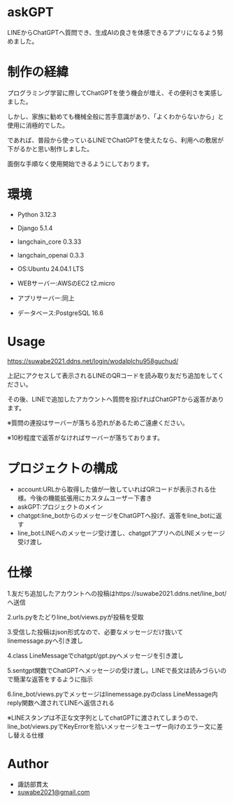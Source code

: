 # askGPT
LINEからChatGPTへ質問でき、生成AIの良さを体感できるアプリになるよう努めました。

# 制作の経緯
プログラミング学習に際してChatGPTを使う機会が増え、その便利さを実感しました。

しかし、家族に勧めても機械全般に苦手意識があり、「よくわからないから」と使用に消極的でした。

であれば、普段から使っているLINEでChatGPTを使えたなら、利用への敷居が下がるかと思い制作しました。

面倒な手順なく使用開始できるようにしております。

# 環境
* Python 3.12.3
* Django 5.1.4
* langchain_core 0.3.33
* langchain_openai 0.3.3

* OS:Ubuntu 24.04.1 LTS
* WEBサーバー:AWSのEC2 t2.micro
* アプリサーバー:同上
* データベース:PostgreSQL 16.6


# Usage
https://suwabe2021.ddns.net/login/wodalplchu958guchud/

上記にアクセスして表示されるLINEのQRコードを読み取り友だち追加をしてください。

その後、LINEで追加したアカウントへ質問を投げればChatGPTから返答があります。

※質問の連投はサーバーが落ちる恐れがあるためご遠慮ください。

※10秒程度で返答がなければサーバーが落ちております。

 
# プロジェクトの構成
 
* account:URLから取得した値が一致していればQRコードが表示される仕様。今後の機能拡張用にカスタムユーザー下書き
* askGPT:プロジェクトのメイン
* chatgpt:line_botからのメッセージをChatGPTへ投げ、返答をline_botに返す
* line_bot:LINEへのメッセージ受け渡し、chatgptアプリへのLINEメッセージ受け渡し

 
# 仕様
 
1.友だち追加したアカウントへの投稿はhttps://suwabe2021.ddns.net/line_bot/ へ送信

2.urls.pyをたどりline_bot/views.pyが投稿を受取

3.受信した投稿はjson形式なので、必要なメッセージだけ抜いてlinemessage.pyへ引き渡し

4.class LineMessageでchatgpt/gpt.pyへメッセージを引き渡し

5.sentgpt関数でChatGPTへメッセージの受け渡し。LINEで長文は読みづらいので簡潔な返答をするように指示

6.line_bot/views.pyでメッセージはlinemessage.pyのclass LineMessage内reply関数へ渡されてLINEへ返信される

※LINEスタンプは不正な文字列としてchatGPTに渡されてしまうので、
line_bot/views.pyでKeyErrorを拾いメッセージをユーザー向けのエラー文に差し替える仕様

# Author
 
* 諏訪部貫太
* suwabe2021@gmail.com
